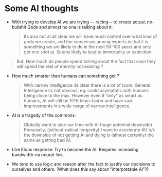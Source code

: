 # Some AI thoughts

- With trying to develop AI we are trying — racing— to create actual, no-bullshit Gods and almost no one is talking about it.  

  > Its also not at all clear we will have much control over what kind
    of gods we create, and the consensus among experts is that it is
    something we are likely to do in the next 50-100 years and only
    get one shot at. Seems likely to lead to immortality or
    extinction.

 > But, How much do people spend talking about the fact that soon they
   will spend the rest of eternity not existing ?

- How much smarter than humans can something get ? 

   > With narrow intelligence its clear there is a lot of
     room. General Intelligence its not obvious, eg: could asymptotic
     with humans being close to the max.  However even if “only” as
     smart as humans, AI will still be 10^6 times faster and have vast
     improvements in a wide range of narrow intelligence.

- AI is a tragedy of the commons: 

   > Globally want to take our time with AI (huge potential
     downside). Personally, (without radical longevity) I want to
     accelerate AU b/c the downside of not getting AI and dying is
     (almost certainly) the same as getting bad AI.

- Like Elons response: Try to become the AI. Requires increasing bandwidth via neural-link.

- We tend to use logic and reason after the fact to justify our decisions to ourselves and others. (What does this say about "interpretable AI"?) 